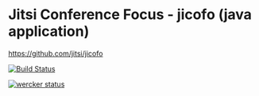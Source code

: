 Jitsi Conference Focus - jicofo (java application)
====

https://github.com/jitsi/jicofo

[![Build Status](https://travis-ci.org/connecter/focus.svg?branch=master)](https://travis-ci.org/connecter/focus)

[![wercker status](https://app.wercker.com/status/df2aa63ffa6458206365c2f44500fec0/m "wercker status")](https://app.wercker.com/project/bykey/df2aa63ffa6458206365c2f44500fec0)

